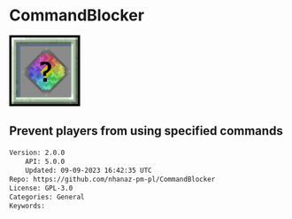 # CommandBlocker
<img src="https://raw.githubusercontent.com/nhanaz-pm-pl/CommandBlocker/96d7f25e61411289c15cfea9c442c4da297d96e8/icon.png" width="128" height="128" />

## Prevent players from using specified commands
```properties
Version: 2.0.0
    API: 5.0.0
    Updated: 09-09-2023 16:42:35 UTC
Repo: https://github.com/nhanaz-pm-pl/CommandBlocker
License: GPL-3.0
Categories: General
Keywords: 
```